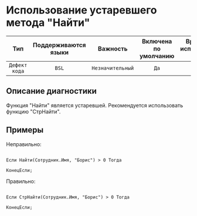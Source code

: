 # Использование устаревшего метода "Найти"

| Тип | Поддерживаются<br/>языки | Важность | Включена<br/>по умолчанию | Время на<br/>исправление (мин) | Тэги |
| :-: | :-: | :-: | :-: | :-: | :-: |
| `Дефект кода` | `BSL` | `Незначительный` | `Да` | `2` | `deprecated` |

<!-- Блоки выше заполняются автоматически, не трогать -->
## Описание диагностики

Функция "Найти" является устаревшей. Рекомендуется использовать функцию "СтрНайти".

## Примеры

Неправильно:

```bsl

Если Найти(Сотрудник.Имя, "Борис") > 0 Тогда

КонецЕсли; 

```


Правильно:

```bsl

Если СтрНайти(Сотрудник.Имя, "Борис") > 0 Тогда

КонецЕсли; 

```

